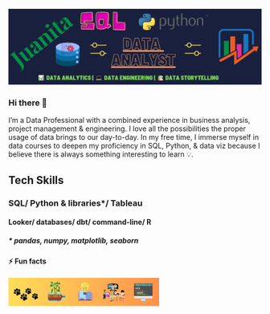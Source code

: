 [![Header](https://github.com/jjpal/jjpal/blob/main/assets/header.jpg "Header")](https://public.tableau.com/app/profile/jj1485)

### Hi there 👋
I’m a Data Professional with a combined experience in business analysis, project management & engineering. I love all the possibilities the proper usage of data brings to our day-to-day. In my free time, I immerse myself in data courses to deepen my proficiency in SQL, Python, & data viz because I believe there is always something interesting to learn 💡.
<!--
**jjpal/jjpal** is a ✨ _special_ ✨ repository because its `README.md` (this file) appears on your GitHub profile.

Here are some ideas to get you started:

- 🔭 I’m currently working on ...
- 🌱 I’m currently learning ...
- 👯 I’m looking to collaborate on ...
- 🤔 I’m looking for help with ...
- 💬 Ask me about ...
- 📫 How to reach me: ...
- 😄 Pronouns: ...
-->
## Tech Skills
### SQL/ Python & libraries*/ Tableau

#### Looker/ databases/ dbt/ command-line/ R
##### * pandas, numpy, matplotlib, seaborn

#### ⚡ Fun facts
<img src = "/assets/ffacts.png" alt="drawing" width="300"/>

